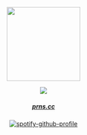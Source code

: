        

 

<div align="center"> 
<p align="center"> <img src="https://media.discordapp.net/attachments/1428597339962081403/1430344018486886561/f11c86ed764030cf566bffb9bf8ee05d.png?ex=68f96f2c&is=68f81dac&hm=2c59973a7d399fef6c0eef56e67e3c77a58cc40a7f2405b94407f30fe708b4e5&=&format=webp&quality=lossless&width=811&height=798" width="170" height="170" > </p> 
<div align="center"> 

<div align="center"> 
<p align="center"> <img src="https://cdn.discordapp.com/attachments/1297283509102182453/1309742371440820245/ken-carson-destroy-lonely.gif?ex=6742b023&is=67415ea3&hm=ca6e23912c6043c7453c82131f08554fb9349f638ad0429068171c84881967e8&" > </p> 
<div align="center"> 

 <p align="center"> 

#####   [prns.cc](https://pronouns.cc/@hargrove)

[![spotify-github-profile](https://spotify-github-profile.kittinanx.com/api/view?uid=31iaxwlbrvkrqjc3kowskrnxfiqi&cover_image=true&theme=natemoo-re&show_offline=true&background_color=121212&interchange=false&bar_color=ffffff&bar_color_cover=false)](https://spotify-github-profile.kittinanx.com/api/view?uid=31iaxwlbrvkrqjc3kowskrnxfiqi&redirect=true)



